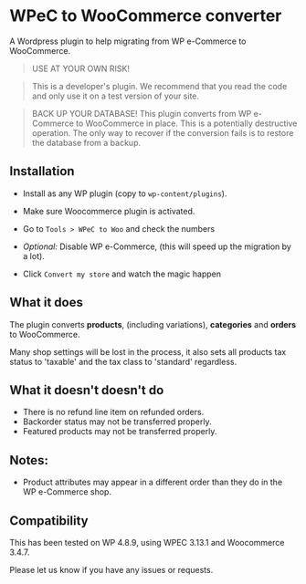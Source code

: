 # WPeC to WooCommerce converter

A Wordpress plugin to help migrating from WP e-Commerce to WooCommerce.

> USE AT YOUR OWN RISK!

> This is a developer's plugin. We recommend that you read the code and only use it on a test version of your site.

> BACK UP YOUR DATABASE! This plugin converts from WP e-Commerce to WooCommerce in place. This is a potentially destructive operation. The only way to recover if the conversion fails is to restore the database from a backup.

## Installation

- Install as any WP plugin (copy to `wp-content/plugins`).

- Make sure Woocommerce plugin is activated.

- Go to `Tools > WPeC to Woo` and check the numbers

- _Optional:_ Disable WP e-Commerce, (this will speed up the migration by a lot).

- Click `Convert my store` and watch the magic happen

## What it does

The plugin converts **products**, (including variations), **categories** and **orders** to WooCommerce. 

Many shop settings will be lost in the process, it also sets all products tax status to 'taxable' and the tax class to 'standard' regardless.

## What it doesn't doesn't do

- There is no refund line item on refunded orders.
- Backorder status may not be transferred properly.
- Featured products may not be transferred properly.

## Notes:

- Product attributes may appear in a different order than they do in the WP e-Commerce shop.

## Compatibility

This has been tested on WP 4.8.9, using WPEC 3.13.1 and Woocommerce 3.4.7.

Please let us know if you have any issues or requests.
